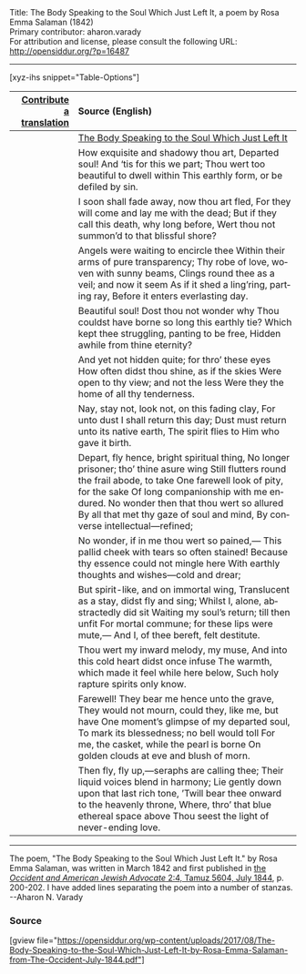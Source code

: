 <html>
<head></head>
<body>
Title: The Body Speaking to the Soul Which Just Left It, a poem by Rosa Emma Salaman (1842)<br />
Primary contributor: aharon.varady<br />
For attribution and license, please consult the following URL: <a href="http://opensiddur.org/?p=16487">http://opensiddur.org/?p=16487</a>
<p />
<hr />

[xyz-ihs snippet="Table-Options"]<table style="margin-left: auto; margin-right: auto;" class="draggable">
<thead><tr><th id="x" style="text-align: right;"><a href="/translate/" target="_blank" rel="noopener">Contribute a translation</a></th><th style="text-align: left;">Source (English)</th></tr></thead>
<tbody>
<tr><td style="vertical-align:top;">
<div class="liturgy" lang="he">

</span></div></td>
 
<td style="vertical-align:top;">
<div class="english" lang="en">
<u>The Body Speaking to the Soul Which Just Left It</u>
</div></td></tr>


<tr><td style="vertical-align:top;">
<div class="liturgy" lang="he">

</span></div></td>
 
<td style="vertical-align:top;">
<div class="english" lang="en">
How exquisite and shadowy thou art,
Departed soul! And ‘tis for this we part;
Thou wert too beautiful to dwell within
This earthly form, or be defiled by sin.
</div></td></tr>


<tr><td style="vertical-align:top;">
<div class="liturgy" lang="he">

</span></div></td>
 
<td style="vertical-align:top;">
<div class="english" lang="en">
I soon shall fade away, now thou art fled,
For they will come and lay me with the dead;
But if they call this death, why long before,
Wert thou not summon’d to that blissful shore?
</div></td></tr>


<tr><td style="vertical-align:top;">
<div class="liturgy" lang="he">

</span></div></td>
 
<td style="vertical-align:top;">
<div class="english" lang="en">
Angels were waiting to encircle thee
Within their arms of pure transparency;
Thy robe of love, woven with sunny beams,
Clings round thee as a veil; and now it seem
As if it shed a ling’ring, parting ray,
Before it enters everlasting day.
</div></td></tr>


<tr><td style="vertical-align:top;">
<div class="liturgy" lang="he">

</span></div></td>
 
<td style="vertical-align:top;">
<div class="english" lang="en">
Beautiful soul! Dost thou not wonder why
Thou couldst have borne so long this earthly tie?
Which kept thee struggling, panting to be free,
Hidden awhile from thine eternity?
</div></td></tr>


<tr><td style="vertical-align:top;">
<div class="liturgy" lang="he">

</span></div></td>
 
<td style="vertical-align:top;">
<div class="english" lang="en">
And yet not hidden quite; for thro’ these eyes
How often didst thou shine, as if the skies
Were open to thy view; and not the less
Were they the home of all thy tenderness.
</div></td></tr>


<tr><td style="vertical-align:top;">
<div class="liturgy" lang="he">

</span></div></td>
 
<td style="vertical-align:top;">
<div class="english" lang="en">
Nay, stay not, look not, on this fading clay,
For unto dust I shall return this day;
Dust must return unto its native earth,
The spirit flies to Him who gave it birth.
</div></td></tr>


<tr><td style="vertical-align:top;">
<div class="liturgy" lang="he">

</span></div></td>
 
<td style="vertical-align:top;">
<div class="english" lang="en">
Depart, fly hence, bright spiritual thing,
No longer prisoner; tho’ thine asure wing
Still flutters round the frail abode, to take
One farewell look of pity, for the sake
Of long companionship with me endured.
No wonder then that thou wert so allured
By all that met thy gaze of soul and mind,
By converse intellectual—refined;
</div></td></tr>


<tr><td style="vertical-align:top;">
<div class="liturgy" lang="he">

</span></div></td>
 
<td style="vertical-align:top;">
<div class="english" lang="en">
No wonder, if in me thou wert so pained,—
This pallid cheek with tears so often stained!
Because thy essence could not mingle here
With earthly thoughts and wishes—cold and drear;
</div></td></tr>


<tr><td style="vertical-align:top;">
<div class="liturgy" lang="he">

</span></div></td>
 
<td style="vertical-align:top;">
<div class="english" lang="en">
But spirit-like, and on immortal wing,
Translucent as a stay, didst fly and sing;
Whilst I, alone, abstractedly did sit
Waiting my soul’s return; till then unfit
For mortal commune; for these lips were mute,—
And I, of thee bereft, felt destitute.
</div></td></tr>


<tr><td style="vertical-align:top;">
<div class="liturgy" lang="he">

</span></div></td>
 
<td style="vertical-align:top;">
<div class="english" lang="en">
Thou wert my inward melody, my muse,
And into this cold heart didst once infuse
The warmth, which made it feel while here below,
Such holy rapture spirits only know.
</div></td></tr>


<tr><td style="vertical-align:top;">
<div class="liturgy" lang="he">

</span></div></td>
 
<td style="vertical-align:top;">
<div class="english" lang="en">
Farewell! They bear me hence unto the grave,
They would not mourn, could they, like me, but have
One moment’s glimpse of my departed soul,
To mark its blessedness; no bell would toll
For me, the casket, while the pearl is borne
On golden clouds at eve and blush of morn.
</div></td></tr>


<tr><td style="vertical-align:top;">
<div class="liturgy" lang="he">

</span></div></td>
 
<td style="vertical-align:top;">
<div class="english" lang="en">
Then fly, fly up,—seraphs are calling thee;
Their liquid voices blend in harmony;
Lie gently down upon that last rich tone,
’Twill bear thee onward to the heavenly throne,
Where, thro’ that blue ethereal space above
Thou seest the light of never-ending love.
</div></td></tr>
</tbody></table>

<hr />

The poem, "The Body Speaking to the Soul Which Just Left It." by Rosa Emma Salaman, was written in March 1842 and first published in <a href="http://web.nli.org.il/sites/JPress/English/Pages/The-Occident-and-American-Jewish-Advocate.aspx">the <em>Occident and American Jewish Advocate</em> 2:4, Tamuz 5604, July 1844</a>, p. 200-202. I have added lines separating the poem into a number of stanzas. --Aharon N. Varady

<h3>Source</h3>

[gview file="https://opensiddur.org/wp-content/uploads/2017/08/The-Body-Speaking-to-the-Soul-Which-Just-Left-It-by-Rosa-Emma-Salaman-from-The-Occident-July-1844.pdf"]
</body>
</html>